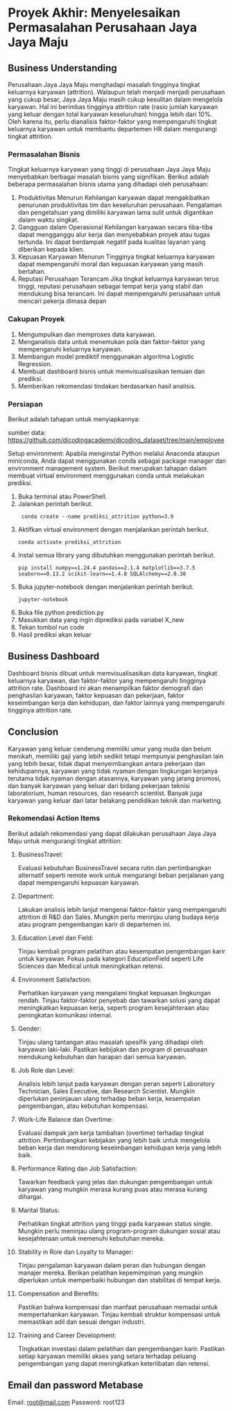 # Proyek Akhir: Menyelesaikan Permasalahan Perusahaan Jaya Jaya Maju

## Business Understanding
Perusahaan Jaya Jaya Maju menghadapi masalah tingginya tingkat keluarnya karyawan (attrition). Walaupun telah menjadi menjadi perusahaan yang cukup besar, Jaya Jaya Maju masih cukup kesulitan dalam mengelola karyawan. Hal ini berimbas tingginya attrition rate (rasio jumlah karyawan yang keluar dengan total karyawan keseluruhan) hingga lebih dari 10%. Oleh karena itu, perlu dianalisis faktor-faktor yang mempengaruhi tingkat keluarnya karyawan untuk membantu departemen HR dalam mengurangi tingkat attrition.

### Permasalahan Bisnis
Tingkat keluarnya karyawan yang tinggi di perusahaan Jaya Jaya Maju menyebabkan berbagai masalah bisnis yang signifikan. Berikut adalah beberapa permasalahan bisnis utama yang dihadapi oleh perusahaan:

1. Produktivitas Menurun
    Kehilangan karyawan dapat mengakibatkan penurunan produktivitas tim dan keseluruhan perusahaan. Pengalaman dan pengetahuan yang dimiliki karyawan lama sulit untuk digantikan dalam waktu singkat.
2. Gangguan dalam Operasional
    Kehilangan karyawan secara tiba-tiba dapat mengganggu alur kerja dan menyebabkan proyek atau tugas tertunda. Ini dapat berdampak negatif pada kualitas layanan yang diberikan kepada klien.
3. Kepuasan Karyawan Menurun
    Tingginya tingkat keluarnya karyawan dapat mempengaruhi moral dan kepuasan karyawan yang masih bertahan.
4. Reputasi Perusahaan Terancam
    Jika tingkat keluarnya karyawan terus tinggi, reputasi perusahaan sebagai tempat kerja yang stabil dan mendukung bisa terancam. Ini dapat mempengaruhi perusahaan untuk mencari pekerja dimasa depan

### Cakupan Proyek
1. Mengumpulkan dan memproses data karyawan.
2. Menganalisis data untuk menemukan pola dan faktor-faktor yang mempengaruhi keluarnya karyawan.
3. Membangun model prediktif menggunakan algoritma Logistic Regression.
4. Membuat dashboard bisnis untuk memvisualisasikan temuan dan prediksi.
5. Memberikan rekomendasi tindakan berdasarkan hasil analisis.

### Persiapan
Berikut adalah tahapan untuk menyiapkannya:

sumber data: https://github.com/dicodingacademy/dicoding_dataset/tree/main/employee

Setup environment:
Apabila menginstal Python melalui Anaconda ataupun miniconda, Anda dapat menggunakan conda sebagai package manager dan environment management system. Berikut merupakan tahapan dalam membuat virtual environment menggunakan conda untuk melakukan prediksi.

1. Buka terminal atau PowerShell.
2. Jalankan perintah berikut.
    ```
     conda create --name prediksi_attrition python=3.9
    ```
3. Aktifkan virtual environment dengan menjalankan perintah berikut.
    ```
    conda activate prediksi_attrition
    ```
4. Instal semua library yang dibutuhkan menggunakan perintah berikut.
    ```
    pip install numpy==1.24.4 pandas==2.1.4 matplotlib==3.7.5 seaborn==0.13.2 scikit-learn==1.4.0 SQLAlchemy==2.0.30
    ```
5. Buka jupyter-notebook dengan menjalankan perintah berikut.
    ```
    jupyter-notebook
    ```
6. Buka file python prediction.py
7. Masukkan data yang ingin diprediksi pada variabel X_new
8. Tekan tombol run code
8. Hasil prediksi akan keluar

## Business Dashboard
Dashboard bisnis dibuat untuk memvisualisasikan data karyawan, tingkat keluarnya karyawan, dan faktor-faktor yang mempengaruhi tingginya attrition rate. Dashboard ini akan menampilkan faktor demografi dan penghasilan karyawan, faktor kepuasan dan pekerjaan, faktor keseimbangan kerja dan kehidupan, dan faktor lainnya yang mempengaruhi tingginya attrition rate.

## Conclusion
Karyawan yang keluar cenderung memiliki umur yang muda dan belum menikah, memiliki gaji yang lebih sedikit tetapi mempunyai penghasilan lain yang lebih besar, tidak dapat menyeimbangkan antara pekerjaan dan kehidupannya, karyawan yang tidak nyaman dengan lingkungan kerjanya terutama tidak nyaman dengan atasannya, karyawan yang jarang promosi, dan banyak karyawan yang keluar dari bidang pekerjaan teknisi laboratorium, human resources, dan research scientist. Banyak juga karyawan yang keluar dari latar belakang pendidikan teknik dan marketing.

### Rekomendasi Action Items
Berikut adalah rekomendasi yang dapat dilakukan perusahaan Jaya Jaya Maju untuk mengurangi tingkat attrition:

1. BusinessTravel:

    Evaluasi kebutuhan BusinessTravel secara rutin dan pertimbangkan alternatif seperti remote work untuk mengurangi beban perjalanan yang dapat mempengaruhi kepuasan karyawan.
2. Department:

    Lakukan analisis lebih lanjut mengenai faktor-faktor yang mempengaruhi attrition di R&D dan Sales. Mungkin perlu meninjau ulang budaya kerja atau program pengembangan karir di departemen ini.
3. Education Level dan Field:

    Tinjau kembali program pelatihan atau kesempatan pengembangan karir untuk karyawan. Fokus pada kategori EducationField seperti Life Sciences dan Medical untuk meningkatkan retensi.
4. Environment Satisfaction:

    Perhatikan karyawan yang mengalami tingkat kepuasan lingkungan rendah. Tinjau faktor-faktor penyebab dan tawarkan solusi yang dapat meningkatkan kepuasan kerja, seperti program kesejahteraan atau peningkatan komunikasi internal.
5. Gender:

    Tinjau ulang tantangan atau masalah spesifik yang dihadapi oleh karyawan laki-laki. Pastikan kebijakan dan program di perusahaan mendukung kebutuhan dan harapan dari semua karyawan.
6. Job Role dan Level:

    Analisis lebih lanjut pada karyawan dengan peran seperti Laboratory Technician, Sales Executive, dan Research Scientist. Mungkin diperlukan peninjauan ulang terhadap beban kerja, kesempatan pengembangan, atau kebutuhan kompensasi.
7. Work-Life Balance dan Overtime:

    Evaluasi dampak jam kerja tambahan (overtime) terhadap tingkat attrition. Pertimbangkan kebijakan yang lebih baik untuk mengelola beban kerja dan mendorong keseimbangan kehidupan kerja yang lebih baik.
8. Performance Rating dan Job Satisfaction:

    Tawarkan feedback yang jelas dan dukungan pengembangan untuk karyawan yang mungkin merasa kurang puas atau merasa kurang dihargai.
9. Marital Status:

    Perhatikan tingkat attrition yang tinggi pada karyawan status single. Mungkin perlu meninjau ulang program-program dukungan sosial atau kesejahteraan untuk memenuhi kebutuhan mereka.
10. Stability in Role dan Loyalty to Manager:

    Tinjau pengalaman karyawan dalam peran dan hubungan dengan manajer mereka. Berikan pelatihan kepemimpinan yang mungkin diperlukan untuk memperbaiki hubungan dan stabilitas di tempat kerja.
11. Compensation and Benefits:

    Pastikan bahwa kompensasi dan manfaat perusahaan memadai untuk mempertahankan karyawan. Tinjau kembali struktur kompensasi untuk memastikan adil dan sesuai dengan industri.
12. Training and Career Development:

    Tingkatkan investasi dalam pelatihan dan pengembangan karir. Pastikan setiap karyawan memiliki akses yang setara terhadap peluang pengembangan yang dapat meningkatkan keterlibatan dan retensi.

## Email dan password Metabase
Email: root@mail.com
Password: root123
